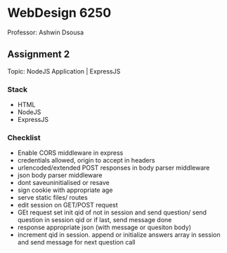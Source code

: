 # WebDesign 6250

Professor: Ashwin Dsousa

## Assignment 2

Topic: NodeJS Application | ExpressJS

### Stack

- HTML
- NodeJS
- ExpressJS

### Checklist

- Enable CORS middleware in express
- credentials allowed, origin to accept in headers
- urlencoded/extended POST responses in body parser middleware
- json body parser middleware
- dont saveuninitialised or resave
- sign cookie with appropriate age
- serve static files/ routes
- edit session on GET/POST request
- GEt request set init qid of not in session and send question/ send question in session qid or if last, send message done
- response appropriate json (with message or quesiton body)
- increment qid in session. append or initialize answers array in session and send message for next question call

